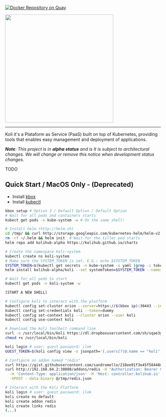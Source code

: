 [![Docker Repository on Quay](https://quay.io/repository/koli/koli-controller/status "Docker Repository on Quay")](https://quay.io/repository/koli/koli-controller)

<img src="https://s3.amazonaws.com/kolihub/logos/01.png" width="350">

---

Koli it's a Plataform as Service (PaaS) built on top of Kubernetes, providing tools
that enables easy management and deployment of applications.

*__Note__: This project is in __alpha status__ and is It is subject to architectural changes.
We will change or remove this notice when development status changes.*

TODO

## Quick Start / MacOS Only - (Deprecated)

- Install [kbox](https://github.com/kolihub/kbox)
- Install [kubectl](https://storage.googleapis.com/kubernetes-release/release/v1.4.3/bin/linux/amd64/kubectl)

```bash
kbox setup # Option 3 / Default Option / Default Option
# Wait for all pods and containers starts
kubect get pods -n kube-system -w # On the same shell!

# Install helm (http://helm.sh)
cd /tmp/ && curl http://storage.googleapis.com/kubernetes-helm/helm-v2.0.0-beta.1-darwin-amd64.tar.gz  |tar -xf - && mv darwin-amd64/helm /usr/local/bin/helm
rm -rf ~/.helm && helm init  # Wait for the tiller pod starts  
helm repo add kolihub-alpha https://kolihub.github.io/charts

# Create the namespace koli-system
kubectl create ns koli-system
# Make sure the SYSTEM_TOKEN is set. E.G.: echo $SYSTEM_TOKEN
SYSTEM_TOKEN=$(kubectl get secrets -n kube-system -o yaml |grep -i token: |awk {'print $2'})
helm install kolihub-alpha/koli --set systemToken=$SYSTEM_TOKEN --namespace=koli-system

# Wait for all pods to start
kubectl get pods -n koli-system -w

[START A NEW SHELL]

# Configure koli to interact with the platform
kubectl config set-cluster orion --server=https://$(kbox ip):30443 --insecure-skip-tls-verify=true 
kubectl config set-credentials koli --token=dummy
kubectl config set-context koli --cluster orion --user koli
kubectl config use-context koli

# Download the koli toolbelt command line
curl -o /usr/local/bin/koli https://dl.dropboxusercontent.com/sh/sqae3geyqsgab0z/AABtbZn64-W4eS3eyeRz3IcDa/koli-darwin-amd64-v0.2.0-alpha 
chmod +x /usr/local/bin/koli

koli login # user: guest password: ilok
GUEST_TOKEN=$(koli config view -o jsonpath='{.users[?(@.name == "koli")].user.token}') # Make sure the variable is set with a token

# Configure an addon named "redis"
curl https://gist.githubusercontent.com/sandromello/218ee91f3e45f58448d46acc384d2bc5/raw/95fc1f401b5eab66de3fca1ca501192326c73565/addon-redis.json > /tmp/redis.json 
curl http://192.168.64.2:30080/addons/redis -H "Authorization: Bearer $GUEST_TOKEN" \
  -H 'Content-Type: application/json' -H 'Host: controller.kolihub.io' \
  -XPOST --data-binary @/tmp/redis.json

# Interact with the Koli Platform
koli login # user: guest password: ilok
koli create ns default
koli create addon redis
koli create links redis
(...)
```
